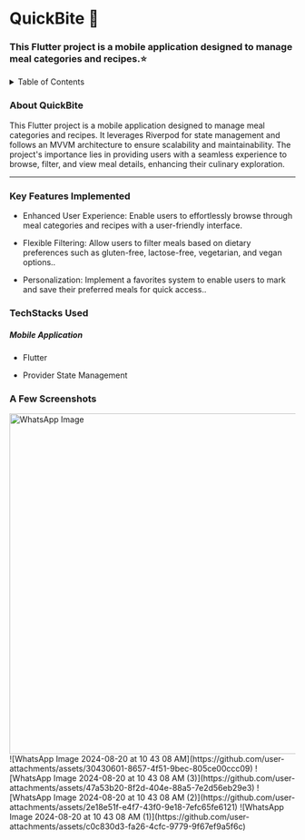 <p align="center">
  </p>

<H1> QuickBite 🍔 </H1>
<H3> This Flutter project is a mobile application designed to manage meal categories and recipes.⭐ </H3>

<details>
<summary>Table of Contents</summary>

- [Aim](#aim)
- [Tech Stack](#tech-stack)
- [Key Features](#key-features)
- [Screenshots](#screenshots)
</details>
<h3 name="aim">  About QuickBite </h3>
<p>This Flutter project is a mobile application designed to manage meal categories and recipes. It leverages Riverpod for state management and follows an MVVM architecture to ensure scalability and maintainability. The project's importance lies in providing users with a seamless experience to browse, filter, and view meal details, enhancing their culinary exploration.</p>
<hr>
<h3 name="key-features"> Key Features Implemented </h3>
<ul>
    <li>
        <p>Enhanced User Experience: Enable users to effortlessly browse through meal categories and recipes with a user-friendly interface.</p>
   </li>
    <li>
        <p>Flexible Filtering: Allow users to filter meals based on dietary preferences such as gluten-free, lactose-free, vegetarian, and vegan options..</p>
    </li>
    <li>
        <p>Personalization: Implement a favorites system to enable users to mark and save their preferred meals for quick access..</p>
    </li>
</ul>
<h3 name="tech-stack">TechStacks Used</h3>
<h5>Mobile Application</h5>
<ul>
    <li>
        <p>Flutter</p>
    </li>
    <li>
        <p>Provider State Management</p>
    </li>
</ul>
<h3 name="screenshots">A Few Screenshots</h3>

<div style="display: flex; justify-content: center;">
<img src="https://github.com/user-attachments/assets/30430601-8657-4f51-9bec-805ce00ccc09" width="900" height="600" alt="WhatsApp Image">
</div>
![WhatsApp Image 2024-08-20 at 10 43 08 AM](https://github.com/user-attachments/assets/30430601-8657-4f51-9bec-805ce00ccc09)
![WhatsApp Image 2024-08-20 at 10 43 08 AM (3)](https://github.com/user-attachments/assets/47a53b20-8f2d-404e-88a5-7e2d56eb29e3)
![WhatsApp Image 2024-08-20 at 10 43 08 AM (2)](https://github.com/user-attachments/assets/2e18e51f-e4f7-43f0-9e18-7efc65fe6121)
![WhatsApp Image 2024-08-20 at 10 43 08 AM (1)](https://github.com/user-attachments/assets/c0c830d3-fa26-4cfc-9779-9f67ef9a5f6c)

